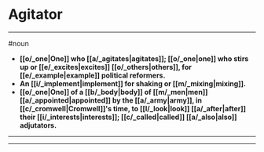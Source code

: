 # Agitator
---
#noun
- **[[o/_one|One]] who [[a/_agitates|agitates]]; [[o/_one|one]] who stirs up or [[e/_excites|excites]] [[o/_others|others]], for [[e/_example|example]] political reformers.**
- **An [[i/_implement|implement]] for shaking or [[m/_mixing|mixing]].**
- **[[o/_one|One]] of a [[b/_body|body]] of [[m/_men|men]] [[a/_appointed|appointed]] by the [[a/_army|army]], in [[c/_cromwell|Cromwell]]'s time, to [[l/_look|look]] [[a/_after|after]] their [[i/_interests|interests]]; [[c/_called|called]] [[a/_also|also]] adjutators.**
---
---

